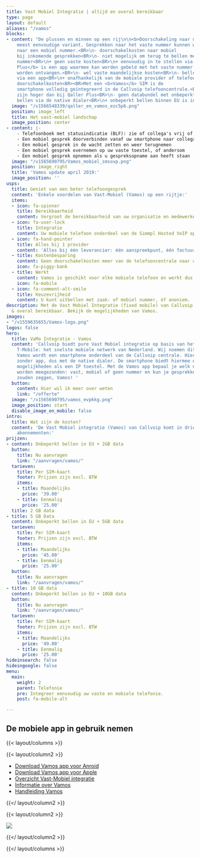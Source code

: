 ```yaml
---
title: Vast Mobiel Integratie | altijd en overal bereikbaar
type: page
layout: default
aliases: "/vamos"
blocks:
- content: "De plussen en minnen op een rij\n\n<b>Doorschakeling naar mobiel</b>. De
    meest eenvoudige variant. Gesprekken naar het vaste nummer kunnen worden doorverbonden
    naar een mobiel nummer.<BR>\n- doorschakelkosten naar mobiel
    bij inkomende gesprekken<BR>\n- niet mogelijk om terug te bellen met het vaste
    nummer<BR>\n+ geen vaste kosten<BR>\n+ eenvoudig in te stellen via Qaller<BR><BR><b>Qaller
    Plus</b> is een app waarmee kan worden gebeld met het vaste nummer en kunnen gesprekken op het vaste nummer kunnen
    worden ontvangen.<BR>\n- wel vaste maandelijkse kosten<BR>\n- bellen gaat
    via een app<BR>\n+ onafhankelijk van de mobiele provider of telefoon<BR>\n+ geen
    doorschakelkosten<BR><BR>Met een <b>Vamos</b> SIM is de
    smartphone volledig geïntegreerd in de Callvoip telefooncentrale.<BR>\n- abonnementskosten
    zijn hoger dan bij Qaller Plus<BR>\n- geen databundel met onbeperkt data<BR>\n+
    bellen via de native dialer<BR>\n+ onbeperkt bellen binnen EU is inbegrepen"
  image: "/v1566548339/qaller_en_vamos_ezc5p6.png"
  position: image_left
  title: Het vast-mobiel landschap
  image_position: center
- content: |-
    - Telefoonboek met statusindicatie (BLF): zie of collega's vrij of in gesprek zijn
    - Een mobiel gesprek doorverbinden vanaf uw smartphone naar collega's
    - Een mobiel gesprek in de wacht zetten en weer terugnemen
    - Een mobiel gesprek overnemen op uw vaste toestel, of andersom
    - Een mobiel gesprek opnemen als u gespreksopname aan heeft staan
  image: "/v1565690795/Vamos_mobiel_smsovp.png"
  position: image_right
  title: 'Vamos update april 2019:'
  image_position: ''
usps:
  title: Geniet van een beter telefoongesprek
  content: 'Enkele voordelen van Vast-Mobiel (Vamos) op een rijtje:'
  items:
  - icon: fa-spinner
    title: Bereikbaarheid
    content: Vergroot de bereikbaarheid van uw organisatie en medewerkers.
  - icon: fa-user-lock
    title: Integratie
    content: Uw mobiele telefoon onderdeel van de Simmpl Hosted VoIP oplossing.
  - icon: fa-hand-pointer
    title: Alles bij 1 provider
    content: 'Alles bij één leverancier: één aanspreekpunt, één factuur.'
  - title: Kostenbesparing
    content: Geen doorschakelkosten meer van de telefooncentrale naar uw mobiele telefoon.
    icon: fa-piggy-bank
  - title: Werkt
    content: Vamos is geschikt voor elke mobiele telefoon en werkt dus altijd.
    icon: fa-mobile
  - icon: fa-comment-alt-smile
    title: Keuzevrijheid
    content: U kunt uitbellen met zaak- of mobiel nummer, óf anoniem.
description: Met de Vast Mobiel Integratie (fixed mobile) van Callvoip ben je altijd
  & overal bereikbaar. Bekijk de mogelijkheden van Vamos.
images:
- "/v1559635655/Vamos-logo.png"
logos: false
hero:
  title: VaMo Integratie - Vamos
  content: 'Callvoip biedt pure Vast Mobiel integratie op basis van het netwerk van
    T-Mobile: het snelste mobiele netwerk van Nederland. Wij noemen dit Vamos.<BR><BR>Met
    Vamos wordt een smartphone onderdeel van de Callvoip centrale. Hiermee bel je
    zonder app, dus met de native dialer. De smartphone biedt hiermee eigenlijk dezelfde
    mogelijkheden als een IP toestel. Met de Vamos app bepaal je welk nummer moet
    worden meegezonden: vast, mobiel of geen nummer en kun je gesprekken doorverbinden.<BR><BR>Wij
    zouden zeggen, Vamos! '
  button:
    content: Hier wil ik meer over weten
    link: "/offerte"
  image: "/v1565690795/vamos_evpkkg.png"
  image_position: start
  disable_image_on_mobile: false
intro:
  title: Wat zijn de kosten?
  content: 'De Vast Mobiel integratie (Vamos) van Callvoip komt in drie verschillende
    abonnementen:'
prijzen:
- content: Onbeperkt bellen in EU + 2GB data
  button:
    title: Nu aanvragen
    link: "/aanvragen/vamos/"
  tarieven:
    title: Per SIM-kaart
    footer: Prijzen zijn excl. BTW
    items:
    - title: Maandelijks
      price: '39.00'
    - title: Eenmalig
      price: '25.00'
  title: 2 GB data
- title: 5 GB Data
  content: Onbeperkt bellen in EU + 5GB data
  tarieven:
    title: Per SIM-kaart
    footer: Prijzen zijn excl. BTW
    items:
    - title: Maandelijks
      price: '45.00'
    - title: Eenmalig
      price: '25.00'
  button:
    title: Nu aanvragen
    link: "/aanvragen/vamos/"
- title: 10 GB data
  content: Onbeperkt bellen in EU + 10GB data
  button:
    title: Nu aanvragen
    link: "/aanvragen/vamos/"
  tarieven:
    title: Per SIM-kaart
    footer: Prijzen zijn excl. BTW
    items:
    - title: Maandelijks
      price: '49.00'
    - title: Eenmalig
      price: '25.00'
hideinsearch: false
hideingoogle: false
menu:
  main:
    weight: 2
    parent: Telefonie
    pre: Integreer eenvoudig uw vaste en mobiele telefonie.
    post: fa-mobile-alt

---
```

<h2>De mobiele app in gebruik nemen</h2>

{{< layout/columns >}}

{{< layout/column2 >}}

* [Download Vamos app voor Anroid](https://play.google.com/store/apps/details?id=com.digifoon.fmc)
* [Download Vamos app voor Apple](https://itunes.apple.com/nl/app/vamos-vast-mobiel/id1449692498)
* [Overzicht Vast-Mobiel integratie](/ondersteuning/vast-mobiel/overzicht/)
* [Informatie over Vamos](/ondersteuning/vast-mobiel/vast-mobiel-vamos-informatie/)
* [Handleiding Vamos](/ondersteuning/vast-mobiel/vast-mobiel-handleiding/)

{{</ layout/column2 >}}

{{< layout/column2 >}}

![](https://res.cloudinary.com/callvoip/image/upload/v1559635655/Vamos-logo.png)

{{</ layout/column2 >}}

{{</ layout/columns >}}
